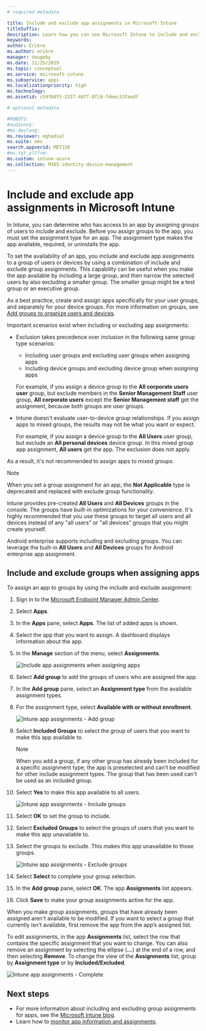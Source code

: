 ```yaml
---
# required metadata

title: Include and exclude app assignments in Microsoft Intune
titleSuffix: 
description: Learn how you can use Microsoft Intune to include and exclude app assignments.
keywords:
author: Erikre
ms.author: erikre
manager: dougeby
ms.date: 11/25/2019
ms.topic: conceptual
ms.service: microsoft-intune
ms.subservice: apps
ms.localizationpriority: high
ms.technology:
ms.assetid: c59f6df5-3317-4dff-8f19-fdeec33faedf

# optional metadata

#ROBOTS:
#audience:
#ms.devlang:
ms.reviewer: mghadial
ms.suite: ems
search.appverid: MET150
#ms.tgt_pltfrm:
ms.custom: intune-azure
ms.collection: M365-identity-device-management
---
```


# Include and exclude app assignments in Microsoft Intune

In Intune, you can determine who has access to an app by assigning groups of users to include and exclude. Before you assign groups to the app, you must set the assignment type for an app. The assignment type makes the app available, required, or uninstalls the app. 

To set the availability of an app, you include and exclude app assignments to a group of users or devices by using a combination of include and exclude group assignments. This capability can be useful when you make the app available by including a large group, and then narrow the selected users by also excluding a smaller group. The smaller group might be a test group or an executive group. 

As a best practice, create and assign apps specifically for your user groups, and separately for your device groups. For more information on groups, see [Add groups to organize users and devices](~/fundamentals/groups-add.md).  

Important scenarios exist when including or excluding app assignments:

- Exclusion takes precedence over inclusion in the following same group type scenarios:
	- Including user groups and excluding user groups when assigning apps
	- Including device groups and excluding device group when assigning apps

    For example, if you assign a device group to the **All corporate users user** group, but exclude members in the **Senior Management Staff** user group, **All corporate users** except the **Senior Management staff** get the assignment, because both groups are user groups.
- Intune doesn't evaluate user-to-device group relationships. If you assign apps to mixed groups, the results may not be what you want or expect.

    For example, if you assign a device group to the **All Users** user group, but exclude an **All personal devices** device group. In this mixed group app assignment, **All users** get the app. The exclusion does not apply.

As a result, it's not recommended to assign apps to mixed groups.

> [!NOTE]
> When you set a group assignment for an app, the **Not Applicable** type is deprecated and replaced with exclude group functionality. 
>
> Intune provides pre-created **All Users** and **All Devices** groups in the console. The groups have built-in optimizations for your convenience. It's highly recommended that you use these groups to target all users and all devices instead of any "all users" or "all devices" groups that you might create yourself.  
>
> Android enterprise supports including and excluding groups. You can leverage the built-in **All Users** and **All Devices** groups for Android enterprise app assignment. 

## Include and exclude groups when assigning apps 
To assign an app to groups by using the include and exclude assignment:
1. Sign in to the [Microsoft Endpoint Manager Admin Center](https://go.microsoft.com/fwlink/?linkid=2109431).
3. Select **Apps**.
4. In the **Apps** pane, select **Apps**. The list of added apps is shown.
5. Select the app that you want to assign. A dashboard displays information about the app. 
6. In the **Manage** section of the menu, select **Assignments**. 

    ![Include app assignments when assigning apps](./media/apps-inc-exl-assignments/apps-inc-exl-01.png)
7. Select **Add group** to add the groups of users who are assigned the app. 
8. In the **Add group** pane, select an **Assignment type** from the available assignment types.
9. For the assignment type, select **Available with or without enrollment**.

    ![Intune app assignments - Add group](./media/apps-inc-exl-assignments/apps-inc-exl-02.png)
10. Select **Included Groups** to select the group of users that you want to make this app available to.

    > [!NOTE]
    > When you add a group, if any other group has already been included for a specific assignment type, the app is preselected and can't be modified for other include assignment types. The group that has been used can't be used as an included group.

11. Select **Yes** to make this app available to all users.

    ![Intune app assignments - Include groups](./media/apps-inc-exl-assignments/apps-inc-exl-03.png)
12. Select **OK** to set the group to include.
13. Select **Excluded Groups** to select the groups of users that you want to make this app unavailable to. 
14. Select the groups to exclude. This makes this app unavailable to those groups.

    ![Intune app assignments - Exclude groups](./media/apps-inc-exl-assignments/apps-inc-exl-04.png)
15. Select **Select** to complete your group selection.
16. In the **Add group** pane, select **OK**. The app **Assignments** list appears.
17. Click **Save** to make your group assignments active for the app.

When you make group assignments, groups that have already been assigned aren't available to be modified. If you want to select a group that currently isn't available, first remove the app from the app’s assigned list. 

To edit assignments, in the app **Assignments** list, select the row that contains the specific assignment that you want to change. You can also remove an assignment by selecting the ellipse (**…**) at the end of a row, and then selecting **Remove**. To change the view of the **Assignments** list, group by **Assignment type** or by **Included/Excluded**.

![Intune app assignments - Complete](./media/apps-inc-exl-assignments/apps-inc-exl-05.png)

## Next steps

- For more information about including and excluding group assignments for apps, see the [Microsoft Intune blog](https://aka.ms/new_app_assignment_process).
- Learn how to [monitor app information and assignments](apps-monitor.md).
